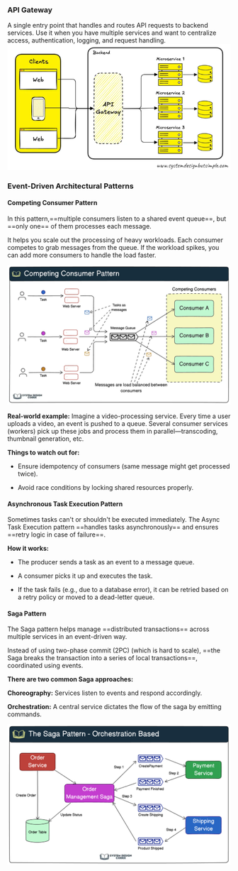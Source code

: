 ### API Gateway
A single entry point that handles and routes API requests to backend services.
Use it when you have multiple services and want to centralize access, authentication, logging, and request handling.
![API Gateway](./images/api-gateway.png)

### Event-Driven Architectural Patterns

#### Competing Consumer Pattern

In this pattern,==multiple consumers listen to a shared event queue==, but ==only one== of them processes each message.

It helps you scale out the processing of heavy workloads. Each consumer competes to grab messages from the queue. If the workload spikes, you can add more consumers to handle the load faster.

![Competing Consumer Pattern](./images/competing-consumer.png)

**Real-world example:**
Imagine a video-processing service. Every time a user uploads a video, an event is pushed to a queue. Several consumer services (workers) pick up these jobs and process them in parallel—transcoding, thumbnail generation, etc.

**Things to watch out for:**

- Ensure idempotency of consumers (same message might get processed twice).

- Avoid race conditions by locking shared resources properly.

#### Asynchronous Task Execution Pattern
Sometimes tasks can't or shouldn't be executed immediately. The Async Task Execution pattern ==handles tasks asynchronously== and ensures ==retry logic in case of failure==.

**How it works:**

- The producer sends a task as an event to a message queue.

- A consumer picks it up and executes the task.

- If the task fails (e.g., due to a database error), it can be retried based on a retry policy or moved to a dead-letter queue.

#### Saga Pattern
The Saga pattern helps manage ==distributed transactions== across multiple services in an event-driven way.

Instead of using two-phase commit (2PC) (which is hard to scale), ==the Saga breaks the transaction into a series of local transactions==, coordinated using events.

**There are two common Saga approaches:**

**Choreography:** Services listen to events and respond accordingly.

**Orchestration:** A central service dictates the flow of the saga by emitting commands.

![alt text](./images/saga-pattern.png)
